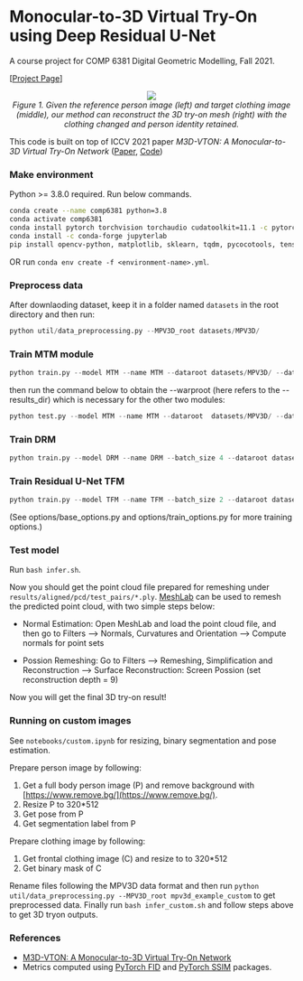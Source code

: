 # Monocular-to-3D Virtual Try-On using Deep Residual U-Net

A course project for COMP 6381 Digital Geometric Modelling, Fall 2021.

[[Project Page](https://hasibzunair.github.io/resm3dvton/)]


<p align="center">
    <a href="#"><img src="./assets/combined1.gif"></a> <br/>
    <em>
        Figure 1. Given the reference person image (left) and target clothing image (middle), our method can reconstruct the 3D try-on mesh (right) with the clothing changed and person identity retained.
    </em>
</p>


This code is built on top of ICCV 2021 paper *M3D-VTON: A Monocular-to-3D Virtual Try-On Network* ([Paper](https://arxiv.org/abs/2108.05126), [Code](https://github.com/fyviezhao/M3D-VTON))

### Make environment

Python >= 3.8.0 required. Run below commands.

```sh
conda create --name comp6381 python=3.8
conda activate comp6381
conda install pytorch torchvision torchaudio cudatoolkit=11.1 -c pytorch-lts -c nvidia
conda install -c conda-forge jupyterlab
pip install opencv-python, matplotlib, sklearn, tqdm, pycocotools, tensorboard
```

OR run `conda env create -f <environment-name>.yml`.

### Preprocess data

After downlaoding dataset, keep it in a folder named `datasets` in the root directory and then run:

```python
python util/data_preprocessing.py --MPV3D_root datasets/MPV3D/
```

### Train MTM module
```python
python train.py --model MTM --name MTM --dataroot datasets/MPV3D/ --datalist train_pairs --checkpoints_dir logs/res-m3dvton
```
then run the command below to obtain the --warproot (here refers to the --results_dir) which is necessary for the other two modules:

```python
python test.py --model MTM --name MTM --dataroot  datasets/MPV3D/ --datalist train_pairs --checkpoints_dir logs/res-m3dvton/ --results_dir outs/mtm_outputs
```

### Train DRM
```python
python train.py --model DRM --name DRM --batch_size 4 --dataroot datasets/MPV3D/ --warproot outs/mtm_outputs/aligned/MTM/train_pairs --datalist train_pairs --checkpoints_dir logs/res-m3dvton
```

### Train Residual U-Net TFM
```python
python train.py --model TFM --name TFM --batch_size 2 --dataroot datasets/MPV3D/ --warproot outs/mtm_outputs/aligned/MTM/train_pairs --datalist train_pairs --checkpoints_dir logs/res-m3dvton

```
(See options/base_options.py and options/train_options.py for more training options.)


### Test model
Run `bash infer.sh`.

Now you should get the point cloud file prepared for remeshing under `results/aligned/pcd/test_pairs/*.ply`. [MeshLab](https://www.meshlab.net/) can be used to remesh the predicted point cloud, with two simple steps below:

- Normal Estimation: Open MeshLab and load the point cloud file, and then go to Filters --> Normals, Curvatures and Orientation --> Compute normals for point sets

- Possion Remeshing: Go to Filters --> Remeshing, Simplification and Reconstruction --> Surface Reconstruction: Screen Possion (set reconstruction depth = 9)

Now you will get the final 3D try-on result!


### Running on custom images


See `notebooks/custom.ipynb` for resizing, binary segmentation and pose estimation.

Prepare person image by following:

1) Get a full body person image (P) and remove background with [https://www.remove.bg/](https://www.remove.bg/).
2) Resize P to 320*512
3) Get pose from P
4) Get segmentation label from P

Prepare clothing image by following:

1) Get frontal clothing image (C) and resize to to 320*512
2) Get binary mask of C

Rename files following the MPV3D data format and then run `python util/data_preprocessing.py --MPV3D_root mpv3d_example_custom` to get
preprocessed data. Finally run `bash infer_custom.sh` and follow steps above to get 3D tryon outputs.

### References
* [M3D-VTON: A Monocular-to-3D Virtual Try-On Network](https://arxiv.org/abs/2108.05126)
* Metrics computed using [PyTorch FID](https://github.com/mseitzer/pytorch-fid) and [PyTorch SSIM](https://github.com/Po-Hsun-Su/pytorch-ssim) packages.